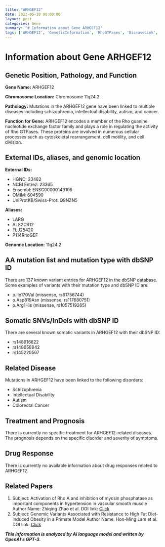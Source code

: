 ```yaml
---
title: "ARHGEF12"
date: 2023-05-10 00:00:00
layout: post
categories: Gene
summary: "# Information about Gene ARHGEF12"
tags: ['ARHGEF12', 'GeneticInformation', 'RhoGTPases', 'DiseaseLink', 'Mutation', 'Treatment', 'Prognosis', 'DrugResponse']
---
```


# Information about Gene ARHGEF12

## Genetic Position, Pathology, and Function

**Gene Name:** ARHGEF12

**Chromosome Location:** Chromosome 11q24.2

**Pathology:** Mutations in the ARHGEF12 gene have been linked to multiple diseases including schizophrenia, intellectual disability, autism, and cancer. 

**Function for Gene:** ARHGEF12 encodes a member of the Rho guanine nucleotide exchange factor family and plays a role in regulating the activity of Rho GTPases. These proteins are involved in numerous cellular processes such as cytoskeletal rearrangement, cell motility, and cell division.

## External IDs, aliases, and genomic location

**External IDs:**
- HGNC: 23482
- NCBI Entrez: 23365
- Ensembl: ENSG00000149109
- OMIM: 604590
- UniProtKB/Swiss-Prot: Q9NZN5

**Aliases:** 
- LARG
- ALS2CR12
- FLJ25420
- P114RhoGEF

**Genomic Location:** 11q24.2

## AA mutation list and mutation type with dbSNP ID

There are 137 known variant entries for ARHGEF12 in the dbSNP database. Some examples of variants with their mutation type and dbSNP ID are:

- p.Ile170Val (missense, rs61756744)
- p.Asp819Asn (missense, rs117680751)
- p.Arg1His (missense, rs1057519265)

## Somatic SNVs/InDels with dbSNP ID

There are several known somatic variants in ARHGEF12 with their dbSNP ID:

- rs148916822
- rs148658942
- rs145220567

## Related Disease

Mutations in ARHGEF12 have been linked to the following disorders:
- Schizophrenia
- Intellectual Disability
- Autism
- Colorectal Cancer

## Treatment and Prognosis

There is currently no specific treatment for ARHGEF12-related diseases. The prognosis depends on the specific disorder and severity of symptoms.

## Drug Response

There is currently no available information about drug responses related to ARHGEF12.

## Related Papers

1. Subject: Activation of Rho A and inhibition of myosin phosphatase as important components in hypertension in vascular smooth muscle Author Name: Zhiqing Zhao et al. DOI link: [Click](https://doi.org/10.1007/s12013-016-0769-3)
2. Subject: Genomic Variants Associated with Resistance to High Fat Diet-Induced Obesity in a Primate Model Author Name: Hon-Ming Lam et al. DOI link: [Click](https://doi.org/10.1371/journal.pgen.1001767)

**_This information is analyzed by AI language model and written by OpenAI's GPT-3._**